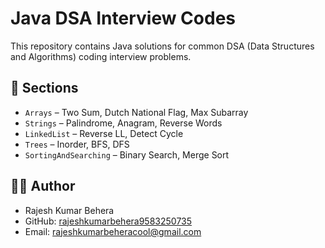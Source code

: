 # Java DSA Interview Codes

This repository contains Java solutions for common DSA (Data Structures and Algorithms) coding interview problems.

## 📁 Sections

- `Arrays` – Two Sum, Dutch National Flag, Max Subarray
- `Strings` – Palindrome, Anagram, Reverse Words
- `LinkedList` – Reverse LL, Detect Cycle
- `Trees` – Inorder, BFS, DFS
- `SortingAndSearching` – Binary Search, Merge Sort

## 👨‍💻 Author

- Rajesh Kumar Behera  
- GitHub: [rajeshkumarbehera9583250735](https://github.com/rajeshkumarbehera9583250735)  
- Email: rajeshkumarbeheracool@gmail.com
